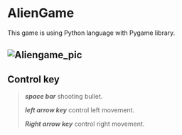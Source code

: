 # AlienGame
This game is using Python language with Pygame library. 

![Aliengame_pic](https://user-images.githubusercontent.com/68222855/87849201-d8ab8300-c910-11ea-8bfb-3cb94d6eef48.PNG)
---
## Control key
>_**space bar**_  shooting bullet.
>
>**_left arrow key_** control left movement.
>
>**_Right arrow key_**  control right movement.
